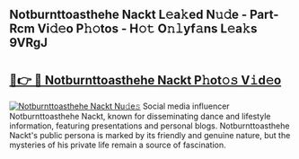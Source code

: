 ## Notburnttoasthehe Nackt L𝚎a𝚔ed N𝚞𝚍e - Part-Rcm Vi𝚍𝚎o P𝚑𝚘tos - H𝚘𝚝 O𝚗𝚕yf𝚊ns L𝚎a𝚔s 9VRgJ

# <h2><a href="http://kfan23g.oniu.top/?m=Notburnttoasthehe+Nackt">🔗👉 🔴 Notburnttoasthehe Nackt P𝚑ot𝚘𝚜 V𝚒d𝚎o</a></h2>

[![Notburnttoasthehe Nackt Nu𝚍e𝚜](https://i.imgur.com/0qMVB7G.gif)](http://kfan23g.oniu.top/?m=Notburnttoasthehe+Nackt)
Social media influencer Notburnttoasthehe Nackt, known for disseminating dance and lifestyle information, featuring presentations and personal blogs. Notburnttoasthehe Nackt's public persona is marked by its friendly and genuine nature, but the mysteries of his private life remain a source of fascination.  
